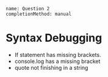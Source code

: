 ```ngMeta
name: Question 2
completionMethod: manual
```

# Syntax Debugging

- If statement has missing brackets.
- console.log has a missing bracket
- quote not finishing in a string